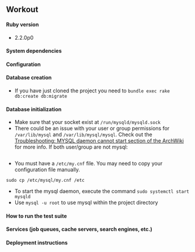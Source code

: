 ## Workout

#### Ruby version
  - 2.2.0p0

#### System dependencies

#### Configuration

#### Database creation
  - If you have just cloned the project you need to `bundle exec rake db:create db:migrate`

#### Database initialization
  - Make sure that your socket exist at `/run/mysqld/mysqld.sock`
  - There could be an issue with your user or group permissions for `/var/lib/mysql` and `/var/lib/mysql/mysql`. Check out the [Troubleshooting: MYSQL daemon cannot start section of the ArchWiki](https://wiki.archlinux.org/index.php/MySQL) for more info. If both user/group are not mysql:

```chown mysql:mysql /var/lib/mysql -R
```

  - You must have a `/etc/my.cnf` file. You may need to copy your configuration file manually.

```sudo cp /etc/mysql/my.cnf /etc```

  - To start the mysql daemon, execute the command `sudo systemctl start mysqld`
  - Use `mysql -u root` to use mysql within the project directory


#### How to run the test suite

#### Services (job queues, cache servers, search engines, etc.)

#### Deployment instructions
